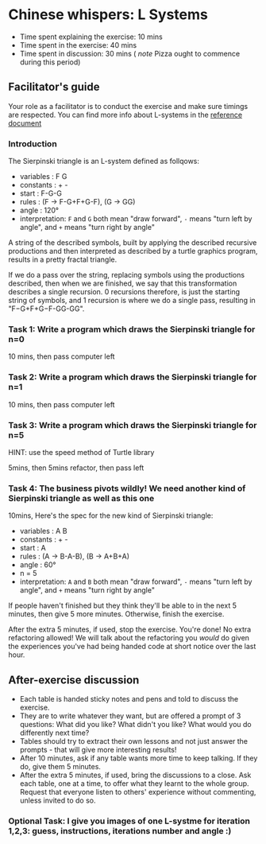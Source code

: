 # Chinese whispers: L Systems

- Time spent explaining the exercise: 10 mins
- Time spent in the exercise: 40 mins
- Time spent in discussion: 30 mins ( *note* Pizza ought to commence during this period)

## Facilitator's guide

Your role as a facilitator is to conduct the exercise and make sure timings are respected.
You can find more info about L-systems in the [reference document](ref.pdf)

### Introduction

The Sierpinski triangle is an L-system defined as follqows:

- variables : F G
- constants : + -
- start : F-G-G
- rules : (F → F-G+F+G-F), (G → GG)
- angle : 120°
- interpretation: `F` and `G` both mean "draw forward", `-` means "turn left by angle", and `+` means "turn right by angle"

A string of the described symbols, built by applying the described recursive productions and then interpreted
as described by a turtle graphics program, results in a pretty fractal triangle.

If we do a pass over the string, replacing symbols using the productions described, then when we are
finished, we say that this transformation describes a single recursion. 0 recursions therefore, is just
the starting string of symbols, and 1 recursion is where we do a single pass, resulting in
"F−G+F+G−F-GG-GG".

### Task 1: Write a program which draws the Sierpinski triangle for n=0

10 mins, then pass computer left

### Task 2: Write a program which draws the Sierpinski triangle for n=1

10 mins, then pass computer left

### Task 3: Write a program which draws the Sierpinski triangle for n=5

HINT: use the speed method of Turtle library

5mins, then 5mins refactor, then pass left

### Task 4: The business pivots wildly! We need another kind of Sierpinski triangle as well as this one

10mins, Here's the spec for the new kind of Sierpinski triangle:

- variables : A B
- constants : + -
- start : A
- rules : (A → B-A-B), (B → A+B+A)
- angle : 60°
- n = 5
- interpretation: `A` and `B` both mean "draw forward", `-` means "turn left by angle", and `+` means "turn right by angle"

If people haven't finished but they think they'll be able to in the next 5 minutes, then give 5
more minutes. Otherwise, finish the exercise.

After the extra 5 minutes, if used, stop the exercise. You're done! No extra refactoring allowed! We will talk about
the refactoring you _would_ do given the experiences you've had being handed code at short notice over the last hour.

## After-exercise discussion

- Each table is handed sticky notes and pens and told to discuss the exercise.
- They are to write whatever they want, but are offered a prompt of 3 questions:
What did you like? What didn't you like? What would you do differently next time?
- Tables should try to extract their own lessons and not just answer the prompts - that will give more interesting
results!
- After 10 minutes, ask if any table wants more time to keep talking. If they do, give them 5 minutes.
- After the extra 5 minutes, if used, bring the discussions to a close. Ask each table, one at a time,
to offer what they learnt to the whole group. Request that everyone listen to others' experience without commenting,
unless invited to do so.

### Optional Task: I give you images of one L-systme for iteration 1,2,3: guess, instructions, iterations number and angle :)